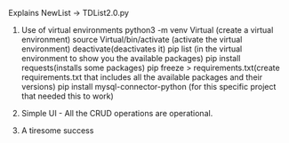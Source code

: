 Explains NewList -> TDList2.0.py

1. Use of virtual environments
    python3 -m venv Virtual (create a virtual environment)
    source Virtual/bin/activate (activate the virtual environment)
    deactivate(deactivates it)
    pip list (in the virtual environment to show you the available packages)
    pip install requests(installs some packages)
    pip freeze > requirements.txt(create requirements.txt that includes all the available packages and their versions)
    pip install mysql-connector-python (for this specific project that needed this to work)

2. Simple UI - All the CRUD operations are operational.

3. A tiresome success